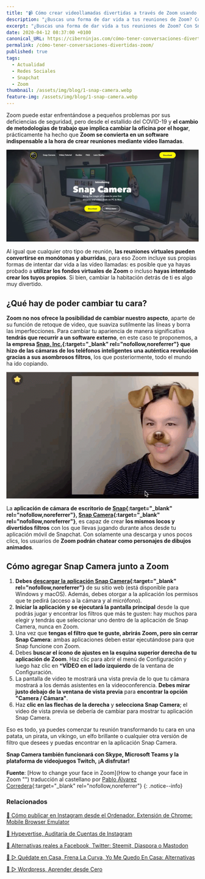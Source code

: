 ```yaml
---
title: "📹 Cómo crear videollamadas divertidas a través de Zoom usando la aplicación de cámara de Snapchat"
description: "¿Buscas una forma de dar vida a tus reuniones de Zoom? Con Snap Camera vas a poder transformarte, usar divertidas orejas de perro o generar otros nuevas elementos que van a crear entretenidas videoconferencias."
excerpt: "¿Buscas una forma de dar vida a tus reuniones de Zoom? Con Snap Camera vas a poder transformarte, usar divertidas orejas de perro o generar otros nuevas elementos que van a crear entretenidas videoconferencias."
date: 2020-04-12 08:37:00 +0100
canonical_URL: https://ciberninjas.com/cómo-tener-conversaciones-divertidas-zoom/
permalink: /cómo-tener-conversaciones-divertidas-zoom/
published: true
tags:
  - Actualidad
  - Redes Sociales
  - Snapchat
  - Zoom
thumbnail: /assets/img/blog/1-snap-camera.webp
feature-img: /assets/img/blog/1-snap-camera.webp
---
```


Zoom puede estar enfrentándose a pequeños problemas por sus deficiencias de seguridad, pero desde el estallido del COVID-19 y **el cambio de metodologías de trabajo que implica cambiar la oficina por el hogar**, prácticamente ha hecho que **Zoom se convierta en un software indispensable a la hora de crear reuniones mediante vídeo llamadas**.

![Cómo crear videollamadas divertidas a través de Zoom usando la aplicación de cámara de Snapchat](/assets/img/blog/1-snap-camera.webp "Cómo crear videollamadas divertidas a través de Zoom usando la aplicación de cámara de Snapchat")

Al igual que cualquier otro tipo de reunión, **las reuniones virtuales pueden convertirse en monótonas y aburridas**, para eso Zoom incluye sus propias formas de intentar dar vida a las vídeo llamadas: es posible que ya hayas probado a **utilizar los fondos virtuales de Zoom** o incluso **hayas intentado crear los tuyos propios**. Si bien, cambiar la habitación detrás de ti es algo muy divertido.

## **¿Qué hay de poder cambiar tu cara?**

**Zoom no nos ofrece la posibilidad de cambiar nuestro aspecto**, aparte de su función de retoque de video, que suaviza sutilmente las líneas y borra las imperfecciones. Para cambiar tu apariencia de manera significativa **tendrás que recurrir a un software externo**, en este caso te proponemos, a **la empresa [Snap, Inc.](https://www.snapchat.com/l/es/create){:target="_blank" rel="nofollow,noreferrer"} que hizo de las cámaras de los teléfonos inteligentes una auténtica revolución gracias a sus asombrosos filtros**, los que posteriormente, todo el mundo ha ido copiando.

![Vista previa de los filtros de snap camera en el escritorio del ordenador](/assets/img/blog/guia-snap-camera.webp "Vista previa de los filtros de snap camera en el escritorio del ordenador")

La **aplicación de cámara de escritorio de [Snap](https://snapcamera.snapchat.com/){:target="_blank" rel="nofollow,noreferrer"}, [Snap Camera](https://snapcamera.snapchat.com/){:target="_blank" rel="nofollow,noreferrer"}**, es capaz de crear **los mismos locos y divertidos filtros** con los que llevas jugando durante años desde tu aplicación móvil de Snapchat. Con solamente una descarga y unos pocos clics, los usuarios de **Zoom podrán chatear como personajes de dibujos animados**.

## **Cómo agregar Snap Camera junto a Zoom**

1. **Debes [descargar la aplicación Snap Camera](https://snapcamera.snapchat.com/download/){:target="_blank" rel="nofollow,noreferrer"}** de su sitio web (está disponible para Windows y macOS). Además, debes otorgar a la aplicación los permisos que te pedirá (acceso a la cámara y al micrófono).
2. **Iniciar la aplicación y se ejecutará la pantalla principal** desde la que podrás jugar y encontrar los filtros que más te gusten: hay muchos para elegir y tendrás que seleccionar uno dentro de la aplicación de Snap Camera, nunca en Zoom.
3. Una vez que **tengas el filtro que te guste, abrirás Zoom, pero sin cerrar Snap Camera**: ambas aplicaciones deben estar ejecutándose para que Snap funcione con Zoom.
4. Debes **buscar el ícono de ajustes en la esquina superior derecha de tu aplicación de Zoom**. Haz clic para abrir el menú de Configuración y luego haz clic en ***VÍDEO en el lado izquierdo** de la ventana de Configuración.
5. La pantalla de video te mostrará una vista previa de lo que tu cámara mostrará a los demás asistentes en la videoconferencia. **Debes mirar justo debajo de la ventana de vista previa** para **encontrar la opción "Camera / Cámara"**.
6. Haz **clic en las flechas de la derecha** y **selecciona Snap Camera**; el video de vista previa se debería de cambiar para mostrar tu aplicación Snap Camera.

Eso es todo, ya puedes comenzar tu reunión transformando tu cara en una patata, un pirata, un vikingo, un elfo brillante o cualquier otra versión de filtro que desees y puedas encontrar en la aplicación Snap Camera.

**Snap Camera también funcionará con Skype, Microsoft Teams y la plataforma de videojuegos Twitch,** **¡A disfrutar!**

**Fuente**\: [How to change your face in Zoom](How to change your face in Zoom "") traducci&oacute;n al castellano por [Pablo &Aacute;lvarez Corredera](https://kutt.it/ciberninjast){:target="_blank" rel="nofollow,noreferrer"}
{: .notice--info}

### **Relacionados** <!-- omit in toc -->

[📸 Cómo publicar en Instagram desde el Ordenador. Extensión de Chrome: Mobile Browser Emulator](/como-publicar-en-instagram-%F0%9F%93%B8-desde-el-ordenador-%F0%9F%96%A5-extension-de-chrome-mobile-browser-emulator/)

[🔨 Hypevertise, Auditaría de Cuentas de Instagram](/como-publicar-en-instagram-%F0%9F%93%B8-desde-el-ordenador-%F0%9F%96%A5-extension-de-chrome-mobile-browser-emulator/)

[📰 Alternativas reales a Facebook, Twitter: Steemit, Diaspora o Mastodon](/alternativas-reales-a-facebook-twitter-aparte-de-steemit-claro-esta)

[🥇 ▷ Quédate en Casa, Frena La Curva, Yo Me Quedo En Casa: Alternativas](/alternativas-culturales-combatir-coronavirus/)

[🥇 ▷ Wordpress, Aprender desde Cero](/alternativas-reales-a-facebook-twitter-aparte-de-steemit-claro-esta)